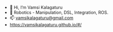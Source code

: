 - 👋 Hi, I’m Vamsi Kalagaturu
- 🤖 Robotics - Manipulation, DSL, Integration, ROS.
- 📫 vamsikalagaturu@gmail.com
- https://vamsikalagaturu.github.io/#/

<!---
vamsikalagaturu/vamsikalagaturu is a ✨ special ✨ repository because its `README.md` (this file) appears on your GitHub profile.
You can click the Preview link to take a look at your changes.
--->
